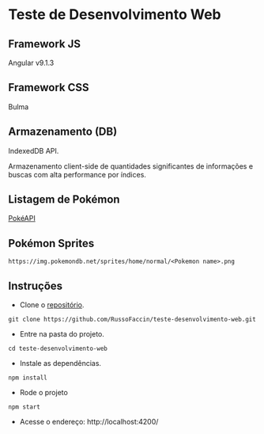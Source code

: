 
# Teste de Desenvolvimento Web

## Framework JS
Angular v9.1.3

## Framework CSS
Bulma

## Armazenamento (DB)
IndexedDB API.

Armazenamento client-side de quantidades significantes de informações e buscas com alta performance por índices.

## Listagem de Pokémon
[PokéAPI](https://pokeapi.co/)

## Pokémon Sprites
`https://img.pokemondb.net/sprites/home/normal/<Pokemon name>.png`

## Instruções
- Clone o [repositório](https://github.com/RussoFaccin/teste-desenvolvimento-web.git).

```
git clone https://github.com/RussoFaccin/teste-desenvolvimento-web.git
```

- Entre na pasta do projeto.

```
cd teste-desenvolvimento-web
```

- Instale as dependências.

```
npm install
```

- Rode o projeto

```
npm start
```

- Acesse o endereço:
http://localhost:4200/

